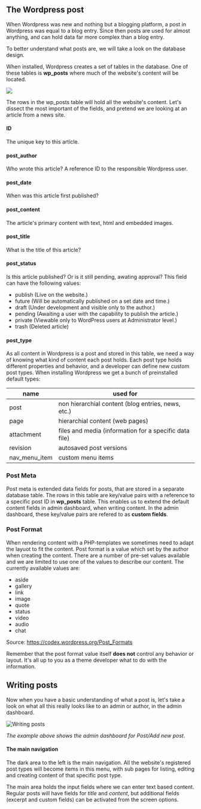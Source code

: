 ## The Wordpress post
When Wordpress was new and nothing but a blogging platform, a post in Wordpress was equal to a blog entry. Since then posts are used for almost anything, and can hold data far more complex than a blog entry.

To better understand what posts are, we will take a look on the database design. 

When installed, Wordpress creates a set of tables in the database. One of these tables is **wp_posts** where much of the website's content will be located.

![]({{site.baseurl}}//34.png)

The rows in the wp_posts table will hold all the website's content. Let's dissect the most important of the fields, and pretend we are looking at an article from a news site.

#### ID
The unique key to this article.

#### post_author
Who wrote this article? A reference ID to the responsible Wordpress user.

#### post_date
When was this article first published?

#### post_content

The article's primary content with text, html and embedded images.

#### post_title
What is the title of this article?

#### post_status
Is this article published? Or is it still pending, awating approval? This field can have the following values:

- publish (Live on the website.)
- future (Will be automatically published on a set date and time.)
- draft (Under development and visible only to the author.)
- pending (Awaiting a user with the capability to publish the article.)
- private (Viewable only to WordPress users at Administrator level.)
- trash (Deleted article)

#### post_type
As all content in Wordpress is a post and stored in this table, we need a way of knowing what kind of content each post holds. Each post type holds different properties and behavior, and a developer can define new custom post types. When installing Wordpress we get a bunch of preinstalled default types:

| name  |  used for |
|---|---|
| post  | non hierarchial content (blog entries, news, etc.) |
|  page | hierarchial content (web pages)  |
| attachment  |  files and media (information for a specific data file) |
| revision  | autosaved post versions |
| nav_menu_item  | custom menu items |
 
### Post Meta
Post meta is extended data fields for posts, that are stored in a separate database table. The rows in this table are key/value pairs with a reference to a specific post ID in **wp_posts** table. This enables us to extend the default content fields in admin dashboard, when writing content. In the admin dashboard, these key/value pairs are refered to as **custom fields**. 

### Post Format
When rendering content with a PHP-templates we sometimes need to adapt the layuot to fit the content. Post format is a value which set by the author when creating the content. There are a number of pre-set values available and we are limited to use one of the values to describe our content. The currently available values are:

- aside
- gallery
- link
- image
- quote
- status
- video
- audio
- chat

Source: https://codex.wordpress.org/Post_Formats

Remember that the post format value itself **does not** control any behavior or layout. It's all up to you as a theme developer what to do with the information.

## Writing posts

Now when you have a basic understanding of what a post is, let's take a look on what all this really looks like to an admin or author, in the admin dashboard.

![Writing posts]({{site.baseurl}}//pst2.jpg)

*The example above shows the admin dashboard for Post/Add new post*.

#### The main navigation
The dark area to the left is the main navigation. All the website's registered post types will become items in this menu, with sub pages for listing, editing and creating content of that specific post type.

The main area holds the input fields where we can enter text based content. Regular posts will have fields for *title* and *content*, but additional fields (excerpt and custom fields) can be activated from the screen options.

